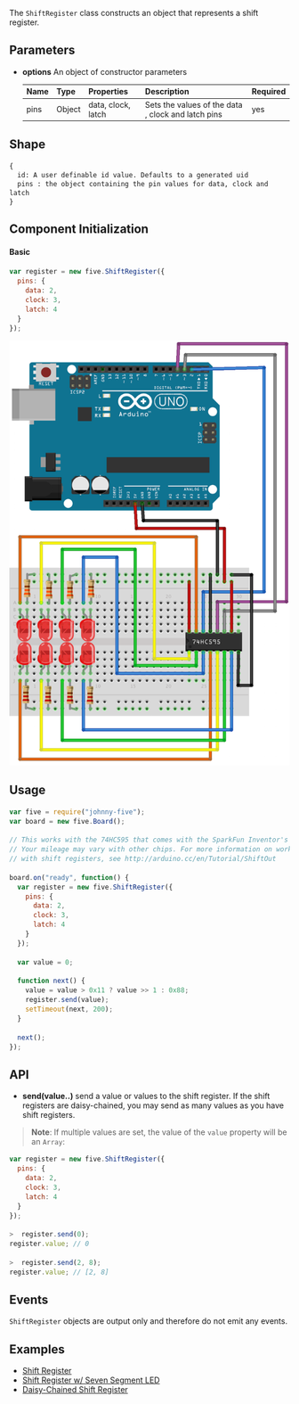 The `ShiftRegister` class constructs an object that represents a shift register.

## Parameters

* **options** An object of constructor parameters

  | Name | Type   | Properties             | Description                                        | Required |
  |------|--------|------------------------|----------------------------------------------------|----------|
  | pins | Object | data, clock, latch | Sets the values of the data , clock and latch pins | yes      |


## Shape

```
{
  id: A user definable id value. Defaults to a generated uid
  pins : the object containing the pin values for data, clock and latch 
}
```

## Component Initialization


#### Basic

```js
var register = new five.ShiftRegister({
  pins: {
    data: 2,
    clock: 3,
    latch: 4
  }
});
```

![Shift Register](https://github.com/rwaldron/johnny-five/raw/master/docs/breadboard/shift-register.png)

## Usage

```js
var five = require("johnny-five");
var board = new five.Board();

// This works with the 74HC595 that comes with the SparkFun Inventor's kit.
// Your mileage may vary with other chips. For more information on working
// with shift registers, see http://arduino.cc/en/Tutorial/ShiftOut

board.on("ready", function() {
  var register = new five.ShiftRegister({
    pins: {
      data: 2,
      clock: 3,
      latch: 4
    }
  });

  var value = 0;

  function next() {
    value = value > 0x11 ? value >> 1 : 0x88;
    register.send(value);
    setTimeout(next, 200);
  }

  next();
});
```

## API

- **send(value..)** send a value or values to the shift register.  If the shift registers are daisy-chained, you may send as many values as you have shift registers.

> **Note**: If multiple values are set, the value of the `value` property will be an `Array`: 

> 
  ```js
  var register = new five.ShiftRegister({
    pins: {
      data: 2,
      clock: 3,
      latch: 4
    }
  });

>  register.send(0);
 register.value; // 0

>  register.send(2, 8);
 register.value; // [2, 8]
 ```

## Events

`ShiftRegister` objects are output only and therefore do not emit any events.


<!--remove-start-->

## Examples

* [Shift Register](https://github.com/rwaldron/johnny-five/blob/master/docs/shift-register.md)
* [Shift Register w/ Seven Segment LED](https://github.com/rwaldron/johnny-five/blob/master/docs/shift-register-seven-segment.md)
* [Daisy-Chained Shift Register](https://github.com/rwaldron/johnny-five/blob/master/docs/shift-register-daisy-chain.md)


<!--remove-end-->